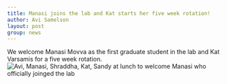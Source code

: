 ```yaml
---
title: Manasi joins the lab and Kat starts her five week rotation!
author: Avi Samelson
layout: post
group: news
---
```

We welcome Manasi Movva as the first graduate student in the lab and Kat Varsamis for a five week rotation. <br>
<img src="/static/img/news/MMLunch.jpg" alt="Avi, Manasi, Shraddha, Kat, Sandy at lunch to welcome Manasi who officially joinged the lab" class="img-fluid">
